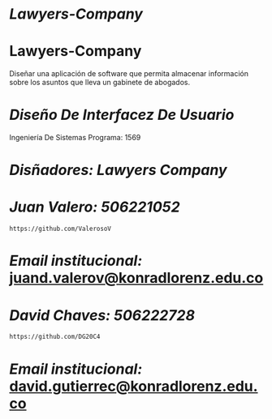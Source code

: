 # *Lawyers-Company*
<p align="center">
<p/>

# Lawyers-Company
Diseñar una aplicación de software que permita almacenar información sobre los asuntos que lleva un gabinete de abogados.



# *Diseño De Interfacez De Usuario*
Ingeniería De Sistemas    Programa: 1569

# *Disñadores: Lawyers Company* 
# *Juan Valero: 506221052*
    https://github.com/ValerosoV 
# *Email institucional:* juand.valerov@konradlorenz.edu.co   

# *David Chaves: 506222728*
    https://github.com/DG20C4
# *Email institucional:* david.gutierrec@konradlorenz.edu.co  
